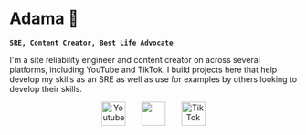 <head>
    <link rel="stylesheet" href="https://kit.fontawesome.com/f0a6d108e3.css" crossorigin="anonymous">
</head>

# Adama 👋

**`SRE, Content Creator, Best Life Advocate`**

I'm a site reliability engineer and content creator on across several platforms, including YouTube and TikTok. I build projects here that help develop my skills as an SRE as well as use for examples by others looking to develop their skills. 

<p align="center">
  <a href="https://www.youtube.com/c/adamatalkstech"><img width="42px" alt="Youtube" title="Youtube" src="https://i.imgur.com/qiXu7b2.png"/></a>
  &#8287;&#8287;&#8287;&#8287;&#8287;
  <a href="https://discord.gg/UmUdkyETww" alt="Discord" title="Our Tech Journey Server"><img width="42px" src="https://i.imgur.com/OViZO8J.png"/></a>
  &#8287;&#8287;&#8287;&#8287;&#8287;
  <a href="https://tiktok.com/@adamalorna"><img width="42px" alt="TikTok" title="TikTok" src=""></a>
  <a href= "www.dgj.com"><i class="fa-brands fa-tiktok"></i></a>
</p>

<p>
    <i class="fa-brands fa-tiktok"></i>
</p>
